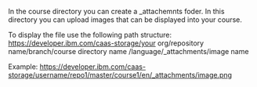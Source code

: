 In the course directory you can create a _attachemnts foder. In this directory you can upload images that can be displayed into your course. 

To display the file use the following path structure: https://developer.ibm.com/caas-storage/your org/repository name/branch/course directory name /language/_attachments/image name

Example: https://developer.ibm.com/caas-storage/username/repo1/master/course1/en/_attachments/image.png

